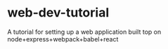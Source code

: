 # web-dev-tutorial

A tutorial for setting up a web application built top on node+express+webpack+babel+react
